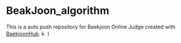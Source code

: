 # BeakJoon_algorithm
This is a auto push repository for Baekjoon Online Judge created with [BaekjoonHub](https://github.com/BaekjoonHub/BaekjoonHub).
k
ㅣ
